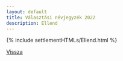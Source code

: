```yaml
---
layout: default
title: Választási névjegyzék 2022
description: Ellend
---
```


{% include settlementHTMLs/Ellend.html %}

[Vissza](./)